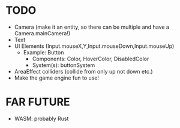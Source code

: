 # TODO

- Camera (make it an entity, so there can be multiple and have a Camera.mainCamera!)
- Text
- UI Elements (Input.mouseX,Y,Input.mouseDown,Input.mouseUp)
    - Example: Button
        - Components: Color, HoverColor, DisabledColor
        - System(s): buttonSystem
- AreaEffect colliders (collide from only up not down etc.)
- Make the game engine fun to use!

# FAR FUTURE

- WASM: probably Rust
